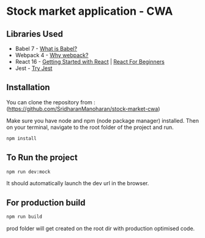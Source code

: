 # Stock market application - CWA

## Libraries Used

-   Babel 7 - [What is Babel?](https://babeljs.io/docs/en/)
-   Webpack 4 - [Why webpack?](https://webpack.js.org/concepts/why-webpack/)
-   React 16 - [Getting Started with React](https://www.taniarascia.com/getting-started-with-react/) | [React For Beginners](https://reactjs.org/docs/getting-started.html#learn-react)
-   Jest - [Try Jest](https://jestjs.io/docs/en/getting-started.html)

## Installation

You can clone the repository from : (https://github.com/SridharanManoharan/stock-market-cwa)

Make sure you have node and npm (node package manager) installed. Then on your terminal, navigate to the root folder of the project and run.

```bash
npm install

```

## To Run the project

```bash
npm run dev:mock
```

It should automatically launch the dev url in the browser.

## For production build

```bash
npm run build
```

prod folder will get created on the root dir with production optimised code.